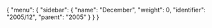 {
  "menu": {
    "sidebar": {
      "name": "December",
      "weight": 0,
      "identifier": "2005/12",
      "parent": "2005"
    }
  }
}
